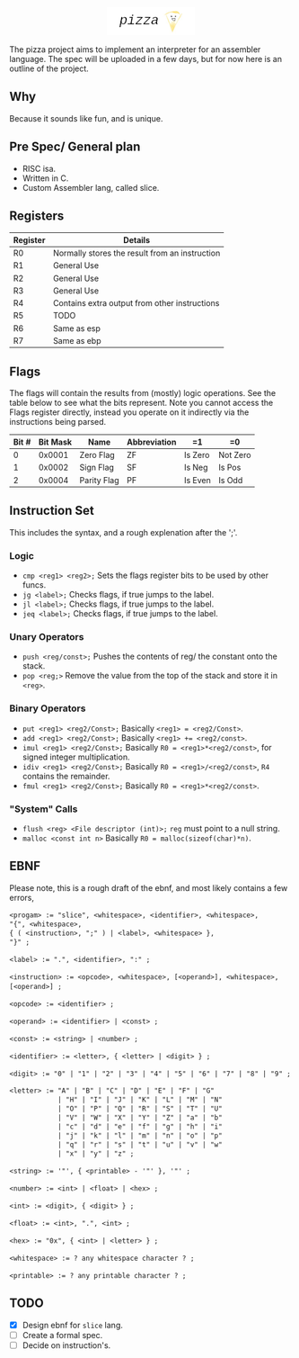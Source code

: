 <div align="center">
<img src="assets/header.png"><br>
</div>

The pizza project aims to implement an interpreter for an assembler language.
The spec will be uploaded in a few days, but for now here is an outline of the
project.

## Why

Because it sounds like fun, and is unique.

## Pre Spec/ General plan

* RISC isa.
* Written in C.
* Custom Assembler lang, called slice.

## Registers

| Register | Details |
| -- | -- |
| R0 | Normally stores the result from an instruction |
| R1 | General Use |
| R2 | General Use |
| R3 | General Use |
| R4 | Contains extra output from other instructions |
| R5 | TODO |
| R6 | Same as esp |
| R7 | Same as ebp |

## Flags

The flags will contain the results from (mostly) logic operations.
See the table below to see what the bits represent.
Note you cannot access the Flags register directly, instead you operate on it
indirectly via the instructions being parsed.

| Bit # | Bit Mask |    Name     | Abbreviation |   =1    | =0       |
| ----- | -------- | ----------  | ------------ | ------- | -------- |
| 0     | 0x0001   | Zero Flag   | ZF           | Is Zero | Not Zero |
| 1     | 0x0002   | Sign Flag   | SF           | Is Neg  | Is Pos   |
| 2     | 0x0004   | Parity Flag | PF           | Is Even | Is Odd   |

[comment]: # (|       | 0x0000   |           |              |         |          |)

## Instruction Set

This includes the syntax, and a rough explenation after the ';'.

### Logic
* `cmp <reg1> <reg2>;` Sets the flags register bits to be used by other funcs.
* `jg <label>;` Checks flags, if true jumps to the label.
* `jl <label>;` Checks flags, if true jumps to the label.
* `jeq <label>;` Checks flags, if true jumps to the label.

### Unary Operators
* `push <reg/const>;` Pushes the contents of reg/ the constant onto the stack.
* `pop <reg;>` Remove the value from the top of the stack and store it in `<reg>`.

### Binary Operators
* `put <reg1> <reg2/Const>;` Basically `<reg1> = <reg2/Const>`.
* `add <reg1> <reg2/Const>;`   Basically `<reg1> += <reg2/const>`.
* `imul <reg1> <reg2/Const>;`  Basically `R0 = <reg1>*<reg2/const>`, for signed integer multiplication.
* `idiv <reg1> <reg2/Const>;`  Basically `R0 = <reg1>/<reg2/const>`, `R4` contains the remainder.
* `fmul <reg1> <reg2/Const>;`  Basically `R0 = <reg1>*<reg2/const>`.

### "System" Calls
* `flush <reg> <File descriptor (int)>;` `reg` must point to a null string.
* `malloc <const int n>` Basically `R0 = malloc(sizeof(char)*n)`.

## EBNF
Please note, this is a rough draft of the ebnf, and most likely contains a few errors,

````
<progam> := "slice", <whitespace>, <identifier>, <whitespace>,
"{", <whitespace>,
{ ( <instruction>, ";" ) | <label>, <whitespace> },
"}" ;
````
`<label> := ".", <identifier>, ":" ;`

`<instruction> := <opcode>, <whitespace>, [<operand>], <whitespace>, [<operand>] ;`

`<opcode> := <identifier> ;`

`<operand> := <identifier> | <const> ;`

`<const> := <string> | <number> ;`

`<identifier> := <letter>, { <letter> | <digit> } ;`

`<digit> := "0" | "1" | "2" | "3" | "4" | "5" | "6" | "7" | "8" | "9" ;`

````
<letter> := "A" | "B" | "C" | "D" | "E" | "F" | "G"
			| "H" | "I" | "J" | "K" | "L" | "M" | "N"
			| "O" | "P" | "Q" | "R" | "S" | "T" | "U"
			| "V" | "W" | "X" | "Y" | "Z" | "a" | "b"
			| "c" | "d" | "e" | "f" | "g" | "h" | "i"
			| "j" | "k" | "l" | "m" | "n" | "o" | "p"
			| "q" | "r" | "s" | "t" | "u" | "v" | "w"
			| "x" | "y" | "z" ;
````

`<string> := '"', { <printable> - '"' }, '"' ;`

`<number> := <int> | <float> | <hex> ;`

`<int> := <digit>, { <digit> } ;`

`<float> := <int>, ".", <int> ;`

`<hex> := "0x", { <int> | <letter> } ;`

`<whitespace> := ? any whitespace character ? ;`

`<printable> := ? any printable character ? ;`

## TODO

- [x] Design ebnf for `slice` lang.
- [ ] Create a formal spec.
- [ ] Decide on instruction's.
